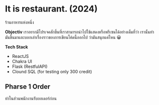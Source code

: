 # It is restaurant. (2024)
ร้านอาหารแห่งหนึ่ง

**Objectiv**
เราอยากมีโปรเจคสักชิ้นที่เราสามารถนำไปใช้แสดงหรือพรีเซนได้อย่างเต็มที่ว่า เรานั้นทำมันขึ้นมาและบอกเล่าเรื่องราวของการเขียนโค้ดนี้ออกไป ว่ามันสนุกแค่ไหน 😀

**Tech Stack**
- ReactJS
- Chakra UI
- Flask (RestfulAPI)
- Clound SQL (for testing only 300 credit)


## Pharse 1 Order
ทำในส่วนพนักงานรับออเดอร์ก่อน
